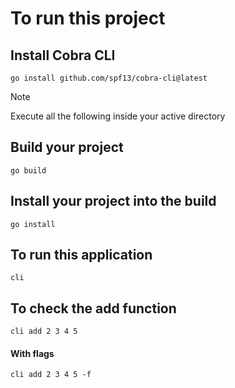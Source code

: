 # To run this project


## Install Cobra CLI
```
go install github.com/spf13/cobra-cli@latest
```
> [!NOTE]
> Execute all the following inside your active directory
 

## Build your project
```
go build
``` 

## Install your project into the build
```
go install
```

## To run this application
```
cli
```

## To check the add function

```
cli add 2 3 4 5 
```
#### With  flags
```
cli add 2 3 4 5 -f
```